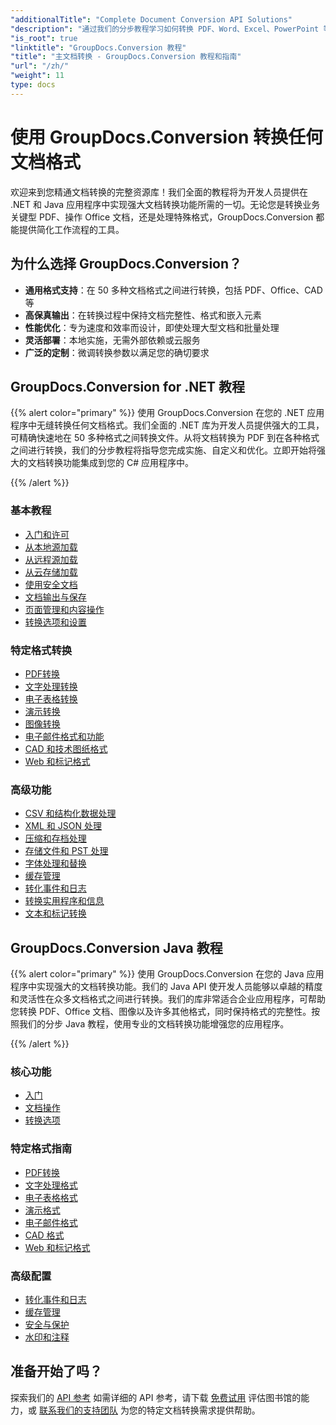 ```yaml
---
"additionalTitle": "Complete Document Conversion API Solutions"
"description": "通过我们的分步教程学习如何转换 PDF、Word、Excel、PowerPoint 等 50 多种格式。在您的应用程序中实现无缝文档转换。"
"is_root": true
"linktitle": "GroupDocs.Conversion 教程"
"title": "主文档转换 - GroupDocs.Conversion 教程和指南"
"url": "/zh/"
"weight": 11
type: docs
---
```

# 使用 GroupDocs.Conversion 转换任何文档格式

欢迎来到您精通文档转换的完整资源库！我们全面的教程将为开发人员提供在 .NET 和 Java 应用程序中实现强大文档转换功能所需的一切。无论您是转换业务关键型 PDF、操作 Office 文档，还是处理特殊格式，GroupDocs.Conversion 都能提供简化工作流程的工具。

## 为什么选择 GroupDocs.Conversion？

- **通用格式支持**：在 50 多种文档格式之间进行转换，包括 PDF、Office、CAD 等
- **高保真输出**：在转换过程中保持文档完整性、格式和嵌入元素
- **性能优化**：专为速度和效率而设计，即使处理大型文档和批量处理
- **灵活部署**：本地实施，无需外部依赖或云服务
- **广泛的定制**：微调转换参数以满足您的确切要求

## GroupDocs.Conversion for .NET 教程

{{% alert color="primary" %}}
使用 GroupDocs.Conversion 在您的 .NET 应用程序中无缝转换任何文档格式。我们全面的 .NET 库为开发人员提供强大的工具，可精确快速地在 50 多种格式之间转换文件。从将文档转换为 PDF 到在各种格式之间进行转换，我们的分步教程将指导您完成实施、自定义和优化。立即开始将强大的文档转换功能集成到您的 C# 应用程序中。

{{% /alert %}}

### 基本教程

- [入门和许可](./net/getting-started-licensing/)
- [从本地源加载](./net/loading-from-local-sources/)
- [从远程源加载](./net/loading-from-remote-sources/)
- [从云存储加载](./net/loading-from-cloud-storage/)
- [使用安全文档](./net/working-with-secure-documents/)
- [文档输出与保存](./net/document-output-saving/)
- [页面管理和内容操作](./net/page-management-content-manipulation/)
- [转换选项和设置](./net/conversion-options-settings/)

### 特定格式转换

- [PDF转换](./net/pdf-conversion/)
- [文字处理转换](./net/word-processing-conversion/)
- [电子表格转换](./net/spreadsheet-conversion/)
- [演示转换](./net/presentation-conversion/)
- [图像转换](./net/image-conversion/)
- [电子邮件格式和功能](./net/email-formats-features/)
- [CAD 和技术图纸格式](./net/cad-technical-drawing-formats/)
- [Web 和标记格式](./net/web-markup-formats/)

### 高级功能

- [CSV 和结构化数据处理](./net/csv-structured-data-processing/)
- [XML 和 JSON 处理](./net/xml-json-processing/)
- [压缩和存档处理](./net/compression-archive-handling/)
- [存储文件和 PST 处理](./net/storage-files-pst-processing/)
- [字体处理和替换](./net/font-handling-substitution/)
- [缓存管理](./net/cache-management/)
- [转化事件和日志](./net/conversion-events-logging/)
- [转换实用程序和信息](./net/conversion-utilities-information/)
- [文本和标记转换](./net/text-markup-conversion/)

## GroupDocs.Conversion Java 教程

{{% alert color="primary" %}}
使用 GroupDocs.Conversion 在您的 Java 应用程序中实现强大的文档转换功能。我们的 Java API 使开发人员能够以卓越的精度和灵活性在众多文档格式之间进行转换。我们的库非常适合企业应用程序，可帮助您转换 PDF、Office 文档、图像以及许多其他格式，同时保持格式的完整性。按照我们的分步 Java 教程，使用专业的文档转换功能增强您的应用程序。

{{% /alert %}}

### 核心功能

- [入门](./java/getting-started/)
- [文档操作](./java/document-operations/)
- [转换选项](./java/conversion-options/)

### 特定格式指南

- [PDF转换](./java/pdf-conversion/)
- [文字处理格式](./java/word-processing-formats/)
- [电子表格格式](./java/spreadsheet-formats/)
- [演示格式](./java/presentation-formats/)
- [电子邮件格式](./java/email-formats/)
- [CAD 格式](./java/cad-formats/)
- [Web 和标记格式](./java/web-markup-formats/)

### 高级配置

- [转化事件和日志](./java/conversion-events-logging/)
- [缓存管理](./java/cache-management/)
- [安全与保护](./java/security-protection/)
- [水印和注释](./java/watermarks-annotations/)

## 准备开始了吗？

探索我们的 [API 参考](https://reference.groupdocs.com/) 如需详细的 API 参考，请下载 [免费试用](https://releases.groupdocs.com/) 评估图书馆的能力，或 [联系我们的支持团队](https://forum.groupdocs.com/) 为您的特定文档转换需求提供帮助。